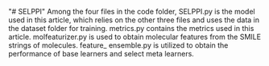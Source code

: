 "# SELPPI" 
Among the four files in the code folder, SELPPI.py is the model used in this article, which relies on the other three files and uses the data in the dataset folder for training. 
metrics.py contains the metrics used in this article.
molfeaturizer.py is used to obtain molecular features from the SMILE strings of molecules. 
feature_ ensemble.py is utilized to obtain the performance of base learners and select meta learners.
